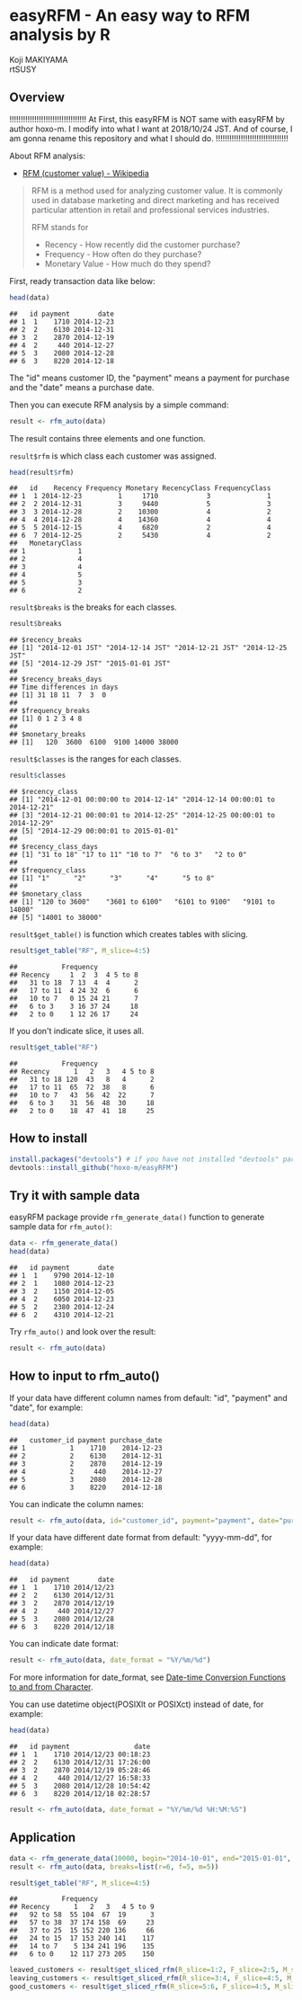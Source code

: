 # easyRFM - An easy way to RFM analysis by R
Koji MAKIYAMA  
rtSUSY


## Overview
!!!!!!!!!!!!!!!!!!!!!!!!!!!!!!!!!!
At First, this easyRFM is NOT same with easyRFM by author hoxo-m.
I modify into what I want at 2018/10/24 JST. 
And of course, I am gonna rename this repository and what I should do.
!!!!!!!!!!!!!!!!!!!!!!!!!!!!!!!!

About RFM analysis:

- [RFM (customer value) - Wikipedia](http://en.wikipedia.org/wiki/RFM_%28customer_value%29)

> RFM is a method used for analyzing customer value. It is commonly used in database marketing and direct marketing and has received particular attention in retail and professional services industries.
> 
> RFM stands for
>
> - Recency - How recently did the customer purchase?
> - Frequency - How often do they purchase?
> - Monetary Value - How much do they spend?

First, ready transaction data like below:




```r
head(data)
```

```
##   id payment       date
## 1  1    1710 2014-12-23
## 2  2    6130 2014-12-31
## 3  2    2870 2014-12-19
## 4  2     440 2014-12-27
## 5  3    2080 2014-12-28
## 6  3    8220 2014-12-18
```

The "id" means customer ID, the "payment" means a payment for purchase and the "date" means a purchase date.

Then you can execute RFM analysis by a simple command:


```r
result <- rfm_auto(data)
```

The result contains three elements and one function.

`result$rfm` is which class each customer was assigned.


```r
head(result$rfm)
```

```
##   id    Recency Frequency Monetary RecencyClass FrequencyClass
## 1  1 2014-12-23         1     1710            3              1
## 2  2 2014-12-31         3     9440            5              3
## 3  3 2014-12-28         2    10300            4              2
## 4  4 2014-12-28         4    14360            4              4
## 5  5 2014-12-15         4     6820            2              4
## 6  7 2014-12-25         2     5430            4              2
##   MonetaryClass
## 1             1
## 2             4
## 3             4
## 4             5
## 5             3
## 6             2
```

`result$breaks` is the breaks for each classes.


```r
result$breaks
```

```
## $recency_breaks
## [1] "2014-12-01 JST" "2014-12-14 JST" "2014-12-21 JST" "2014-12-25 JST"
## [5] "2014-12-29 JST" "2015-01-01 JST"
## 
## $recency_breaks_days
## Time differences in days
## [1] 31 18 11  7  3  0
## 
## $frequency_breaks
## [1] 0 1 2 3 4 8
## 
## $monetary_breaks
## [1]   120  3600  6100  9100 14000 38000
```

`result$classes` is the ranges for each classes.


```r
result$classes
```

```
## $recency_class
## [1] "2014-12-01 00:00:00 to 2014-12-14" "2014-12-14 00:00:01 to 2014-12-21"
## [3] "2014-12-21 00:00:01 to 2014-12-25" "2014-12-25 00:00:01 to 2014-12-29"
## [5] "2014-12-29 00:00:01 to 2015-01-01"
## 
## $recency_class_days
## [1] "31 to 18" "17 to 11" "10 to 7"  "6 to 3"   "2 to 0"  
## 
## $frequency_class
## [1] "1"      "2"      "3"      "4"      "5 to 8"
## 
## $monetary_class
## [1] "120 to 3600"    "3601 to 6100"   "6101 to 9100"   "9101 to 14000" 
## [5] "14001 to 38000"
```

`result$get_table()` is function which creates tables with slicing.


```r
result$get_table("RF", M_slice=4:5)
```

```
##           Frequency
## Recency     1  2  3  4 5 to 8
##   31 to 18  7 13  4  4      2
##   17 to 11  4 24 32  6      6
##   10 to 7   0 15 24 21      7
##   6 to 3    3 16 37 24     18
##   2 to 0    1 12 26 17     24
```

If you don't indicate slice, it uses all.


```r
result$get_table("RF")
```

```
##           Frequency
## Recency      1   2   3   4 5 to 8
##   31 to 18 120  43   8   4      2
##   17 to 11  65  72  38   8      6
##   10 to 7   43  56  42  22      7
##   6 to 3    31  56  48  30     18
##   2 to 0    18  47  41  18     25
```

## How to install


```r
install.packages("devtools") # if you have not installed "devtools" package
devtools::install_github("hoxo-m/easyRFM")
```

## Try it with sample data

easyRFM package provide `rfm_generate_data()` function to generate sample data for `rfm_auto()`:


```r
data <- rfm_generate_data()
head(data)
```

```
##   id payment       date
## 1  1    9790 2014-12-10
## 2  1    1080 2014-12-23
## 3  2    1150 2014-12-05
## 4  2    6050 2014-12-23
## 5  2    2380 2014-12-24
## 6  2    4310 2014-12-21
```

Try `rfm_auto()` and look over the result:


```r
result <- rfm_auto(data)
```

## How to input to rfm_auto()

If your data have different column names from default: "id", "payment" and "date", for example:




```r
head(data)
```

```
##   customer_id payment purchase_date
## 1           1    1710    2014-12-23
## 2           2    6130    2014-12-31
## 3           2    2870    2014-12-19
## 4           2     440    2014-12-27
## 5           3    2080    2014-12-28
## 6           3    8220    2014-12-18
```

You can indicate the column names:


```r
result <- rfm_auto(data, id="customer_id", payment="payment", date="purchase_date")
```

If your data have different date format from default: "yyyy-mm-dd", for example:




```r
head(data)
```

```
##   id payment       date
## 1  1    1710 2014/12/23
## 2  2    6130 2014/12/31
## 3  2    2870 2014/12/19
## 4  2     440 2014/12/27
## 5  3    2080 2014/12/28
## 6  3    8220 2014/12/18
```

You can indicate date format:


```r
result <- rfm_auto(data, date_format = "%Y/%m/%d")
```

For more information for date_format, see [Date-time Conversion Functions to and from Character](http://stat.ethz.ch/R-manual/R-patched/library/base/html/strptime.html).

You can use datetime object(POSIXlt or POSIXct) instead of date, for example:




```r
head(data)
```

```
##   id payment                date
## 1  1    1710 2014/12/23 00:18:23
## 2  2    6130 2014/12/31 17:26:00
## 3  2    2870 2014/12/19 05:28:46
## 4  2     440 2014/12/27 16:58:33
## 5  3    2080 2014/12/28 10:54:42
## 6  3    8220 2014/12/18 02:28:57
```


```r
result <- rfm_auto(data, date_format = "%Y/%m/%d %H:%M:%S")
```

## Application


```r
data <- rfm_generate_data(10000, begin="2014-10-01", end="2015-01-01", seed=123)
result <- rfm_auto(data, breaks=list(r=6, f=5, m=5))

result$get_table("RF", M_slice=4:5)
```

```
##           Frequency
## Recency      1   2   3   4 5 to 9
##   92 to 58  55 104  67  19      3
##   57 to 38  37 174 158  69     23
##   37 to 25  15 152 220 136     66
##   24 to 15  17 153 240 141    117
##   14 to 7    5 134 241 196    135
##   6 to 0    12 117 273 205    150
```

```r
leaved_customers <- result$get_sliced_rfm(R_slice=1:2, F_slice=2:5, M_slice=4:5)
leaving_customers <- result$get_sliced_rfm(R_slice=3:4, F_slice=4:5, M_slice=4:5)
good_customers <- result$get_sliced_rfm(R_slice=5:6, F_slice=4:5, M_slice=4:5)
```
